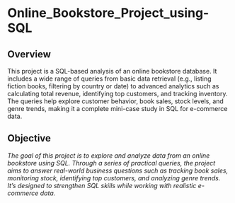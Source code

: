 # Online_Bookstore_Project_using-SQL

## Overview
This project is a SQL-based analysis of an online bookstore database. It includes a wide range of queries from basic data retrieval (e.g., listing fiction books, filtering by country or date) to advanced analytics such as calculating total revenue, identifying top customers, and tracking inventory. The queries help explore customer behavior, book sales, stock levels, and genre trends, making it a complete mini-case study in SQL for e-commerce data.

## Objective
*The goal of this project is to explore and analyze data from an online bookstore using SQL. Through a series of practical queries, the project aims to answer real-world business questions such as tracking book sales, monitoring stock, identifying top customers, and analyzing genre trends. It’s designed to strengthen SQL skills while working with realistic e-commerce data.*
